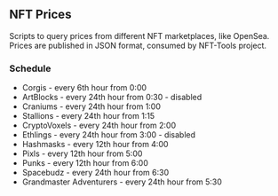 ## NFT Prices

Scripts to query prices from different NFT marketplaces, like OpenSea.
Prices are published in JSON format, consumed by NFT-Tools project.

### Schedule

- Corgis - every 6th hour from 0:00
- ArtBlocks - every 24th hour from 0:30 - disabled
- Craniums - every 24th hour from 1:00
- Stallions - every 24th hour from 1:15
- CryptoVoxels - every 24th hour from 2:00
- Ethlings - every 24th hour from 3:00 - disabled
- Hashmasks - every 12th hour from 4:00
- Pixls - every 12th hour from 5:00
- Punks - every 12th hour from 6:00
- Spacebudz - every 24th hour from 6:30
- Grandmaster Adventurers - every 24th hour from 5:30
